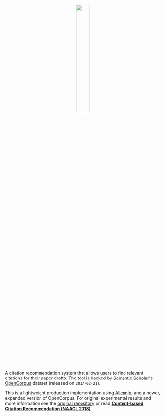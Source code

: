 <p align="center"><img width="30%" src="https://github.com/allenai/citeomatic/blob/master/citeomatic_logo.png" /></p>

A citation recommendation system that allows users to find relevant citations for their paper drafts. The tool is backed by [Semantic Scholar](https://www.semanticscholar.org/)'s [OpenCorpus](http://labs.semanticscholar.org/corpus/corpus/archive#) dataset (released on `2017-02-21`). 

This is a lightweight production implementation using [Allennlp](https://allennlp.org/), and a newer, expanded version of OpenCorpus. For original experimental results and more information see the [original repository](https://github.com/allenai/citeomatic) or read [**Content-based Citation Recommendation (NAACL 2018)**](https://arxiv.org/abs/1802.08301)
